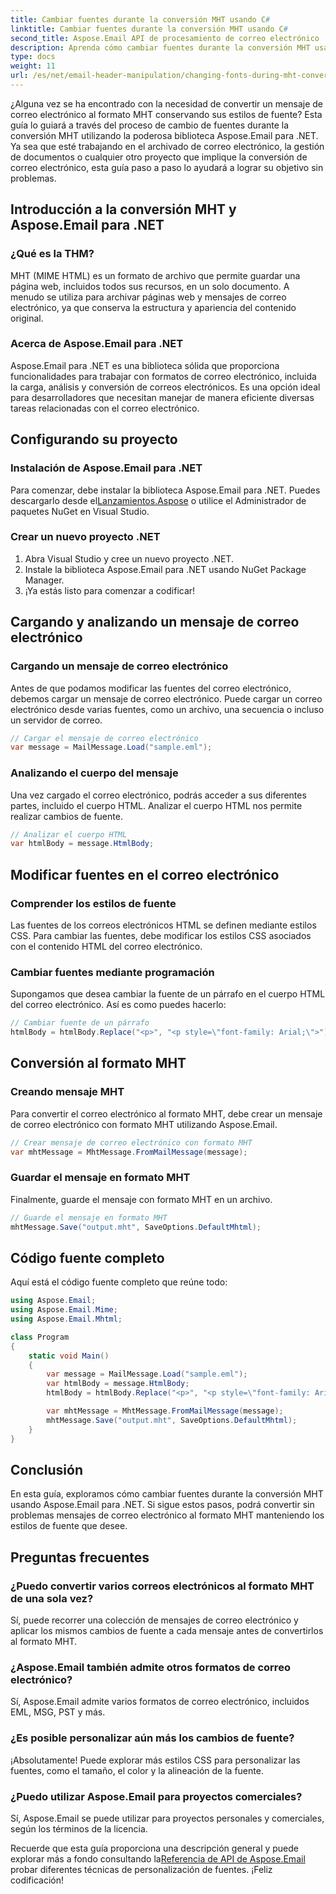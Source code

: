 ```yaml
---
title: Cambiar fuentes durante la conversión MHT usando C#
linktitle: Cambiar fuentes durante la conversión MHT usando C#
second_title: Aspose.Email API de procesamiento de correo electrónico .NET
description: Aprenda cómo cambiar fuentes durante la conversión MHT usando Aspose.Email para .NET. Guía paso a paso con código fuente. Perfecto para archivar correos electrónicos y gestionar documentos.
type: docs
weight: 11
url: /es/net/email-header-manipulation/changing-fonts-during-mht-conversion-using-csharp/
---
```


¿Alguna vez se ha encontrado con la necesidad de convertir un mensaje de correo electrónico al formato MHT conservando sus estilos de fuente? Esta guía lo guiará a través del proceso de cambio de fuentes durante la conversión MHT utilizando la poderosa biblioteca Aspose.Email para .NET. Ya sea que esté trabajando en el archivado de correo electrónico, la gestión de documentos o cualquier otro proyecto que implique la conversión de correo electrónico, esta guía paso a paso lo ayudará a lograr su objetivo sin problemas.

## Introducción a la conversión MHT y Aspose.Email para .NET

### ¿Qué es la THM?

MHT (MIME HTML) es un formato de archivo que permite guardar una página web, incluidos todos sus recursos, en un solo documento. A menudo se utiliza para archivar páginas web y mensajes de correo electrónico, ya que conserva la estructura y apariencia del contenido original.

### Acerca de Aspose.Email para .NET

Aspose.Email para .NET es una biblioteca sólida que proporciona funcionalidades para trabajar con formatos de correo electrónico, incluida la carga, análisis y conversión de correos electrónicos. Es una opción ideal para desarrolladores que necesitan manejar de manera eficiente diversas tareas relacionadas con el correo electrónico.

## Configurando su proyecto

### Instalación de Aspose.Email para .NET

 Para comenzar, debe instalar la biblioteca Aspose.Email para .NET. Puedes descargarlo desde el[Lanzamientos.Aspose](https://releases.aspose.com/email/net) o utilice el Administrador de paquetes NuGet en Visual Studio.

### Crear un nuevo proyecto .NET

1. Abra Visual Studio y cree un nuevo proyecto .NET.
2. Instale la biblioteca Aspose.Email para .NET usando NuGet Package Manager.
3. ¡Ya estás listo para comenzar a codificar!

## Cargando y analizando un mensaje de correo electrónico

### Cargando un mensaje de correo electrónico

Antes de que podamos modificar las fuentes del correo electrónico, debemos cargar un mensaje de correo electrónico. Puede cargar un correo electrónico desde varias fuentes, como un archivo, una secuencia o incluso un servidor de correo.

```csharp
// Cargar el mensaje de correo electrónico
var message = MailMessage.Load("sample.eml");
```

### Analizando el cuerpo del mensaje

Una vez cargado el correo electrónico, podrás acceder a sus diferentes partes, incluido el cuerpo HTML. Analizar el cuerpo HTML nos permite realizar cambios de fuente.

```csharp
// Analizar el cuerpo HTML
var htmlBody = message.HtmlBody;
```

## Modificar fuentes en el correo electrónico

### Comprender los estilos de fuente

Las fuentes de los correos electrónicos HTML se definen mediante estilos CSS. Para cambiar las fuentes, debe modificar los estilos CSS asociados con el contenido HTML del correo electrónico.

### Cambiar fuentes mediante programación

Supongamos que desea cambiar la fuente de un párrafo en el cuerpo HTML del correo electrónico. Así es como puedes hacerlo:

```csharp
// Cambiar fuente de un párrafo
htmlBody = htmlBody.Replace("<p>", "<p style=\"font-family: Arial;\">");
```

## Conversión al formato MHT

### Creando mensaje MHT

Para convertir el correo electrónico al formato MHT, debe crear un mensaje de correo electrónico con formato MHT utilizando Aspose.Email.

```csharp
// Crear mensaje de correo electrónico con formato MHT
var mhtMessage = MhtMessage.FromMailMessage(message);
```

### Guardar el mensaje en formato MHT

Finalmente, guarde el mensaje con formato MHT en un archivo.

```csharp
// Guarde el mensaje en formato MHT
mhtMessage.Save("output.mht", SaveOptions.DefaultMhtml);
```

## Código fuente completo

Aquí está el código fuente completo que reúne todo:

```csharp
using Aspose.Email;
using Aspose.Email.Mime;
using Aspose.Email.Mhtml;

class Program
{
    static void Main()
    {
        var message = MailMessage.Load("sample.eml");
        var htmlBody = message.HtmlBody;
        htmlBody = htmlBody.Replace("<p>", "<p style=\"font-family: Arial;\">");

        var mhtMessage = MhtMessage.FromMailMessage(message);
        mhtMessage.Save("output.mht", SaveOptions.DefaultMhtml);
    }
}
```

## Conclusión

En esta guía, exploramos cómo cambiar fuentes durante la conversión MHT usando Aspose.Email para .NET. Si sigue estos pasos, podrá convertir sin problemas mensajes de correo electrónico al formato MHT manteniendo los estilos de fuente que desee.


## Preguntas frecuentes


### ¿Puedo convertir varios correos electrónicos al formato MHT de una sola vez?

Sí, puede recorrer una colección de mensajes de correo electrónico y aplicar los mismos cambios de fuente a cada mensaje antes de convertirlos al formato MHT.

### ¿Aspose.Email también admite otros formatos de correo electrónico?

Sí, Aspose.Email admite varios formatos de correo electrónico, incluidos EML, MSG, PST y más.

### ¿Es posible personalizar aún más los cambios de fuente?

¡Absolutamente! Puede explorar más estilos CSS para personalizar las fuentes, como el tamaño, el color y la alineación de la fuente.

### ¿Puedo utilizar Aspose.Email para proyectos comerciales?

Sí, Aspose.Email se puede utilizar para proyectos personales y comerciales, según los términos de la licencia.

 Recuerde que esta guía proporciona una descripción general y puede explorar más a fondo consultando la[Referencia de API de Aspose.Email](https://reference.aspose.com/email/net/) probar diferentes técnicas de personalización de fuentes. ¡Feliz codificación!